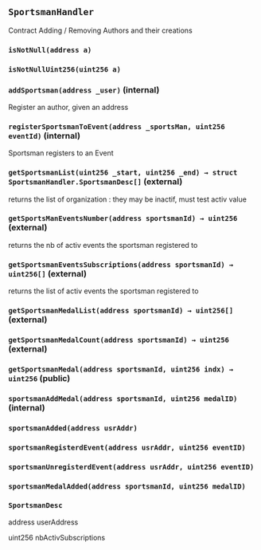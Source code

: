 ## `SportsmanHandler`



Contract Adding / Removing Authors and their creations

### `isNotNull(address a)`





### `isNotNullUint256(uint256 a)`






### `addSportsman(address _user)` (internal)



Register an author, given an address


### `registerSportsmanToEvent(address _sportsMan, uint256 eventId)` (internal)



Sportsman registers to an Event


### `getSportsmanList(uint256 _start, uint256 _end) → struct SportsmanHandler.SportsmanDesc[]` (external)



returns the list of organization : they may be inactif, must test activ value


### `getSportsManEventsNumber(address sportsmanId) → uint256` (external)



returns the nb of activ events the sportsman registered to


### `getSportsmanEventsSubscriptions(address sportsmanId) → uint256[]` (external)



returns the list of activ events the sportsman registered to


### `getSportsmanMedalList(address sportsmanId) → uint256[]` (external)





### `getSportsmanMedalCount(address sportsmanId) → uint256` (external)





### `getSportsmanMedal(address sportsmanId, uint256 indx) → uint256` (public)





### `sportsmanAddMedal(address sportsmanId, uint256 medalID)` (internal)






### `sportsmanAdded(address usrAddr)`





### `sportsmanRegisterdEvent(address usrAddr, uint256 eventID)`





### `sportsmanUnregisterdEvent(address usrAddr, uint256 eventID)`





### `sportsmanMedalAdded(address sportsmanId, uint256 medalID)`






### `SportsmanDesc`


address userAddress


uint256 nbActivSubscriptions



